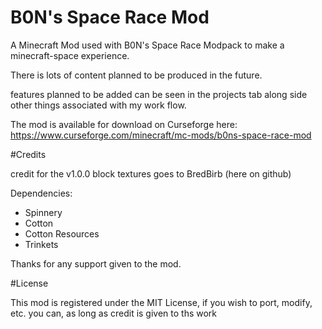 # B0N's Space Race Mod
A Minecraft Mod used with B0N's Space Race Modpack to make a minecraft-space experience.

There is lots of content planned to be produced in the future.

features planned to be added can be seen in the projects tab along side other things associated with my work flow.

The mod is available for download on Curseforge here: https://www.curseforge.com/minecraft/mc-mods/b0ns-space-race-mod

#Credits

credit for the v1.0.0 block textures goes to BredBirb (here on github)

Dependencies:
- Spinnery
- Cotton
- Cotton Resources
- Trinkets

Thanks for any support given to the mod.

#License

This mod is registered under the MIT License,
if you wish to port, modify, etc. you can,
as long as credit is given to ths work